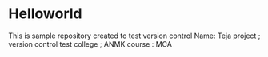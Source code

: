 # Helloworld
This is sample repository created to test version control
Name: Teja
project ; version control test
college ; ANMK
course : MCA

